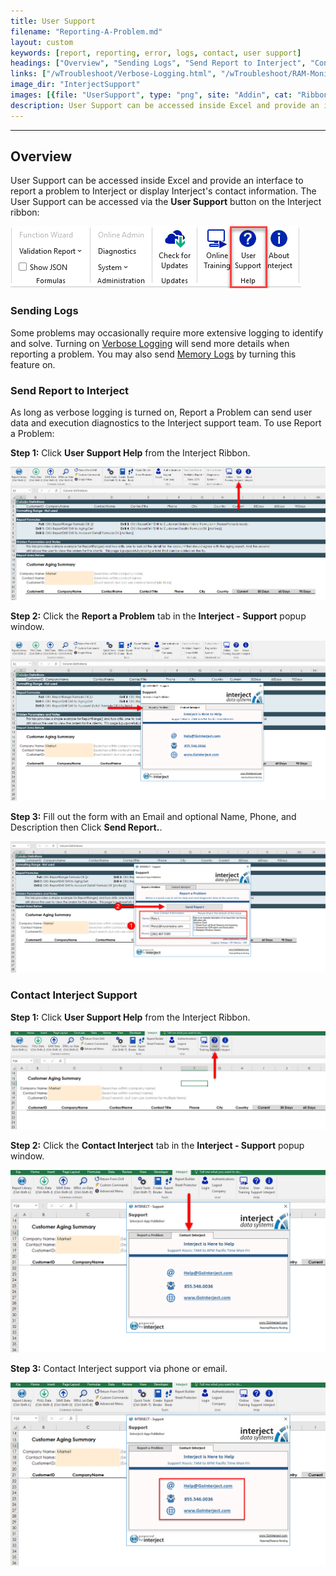```yaml
---
title: User Support
filename: "Reporting-A-Problem.md"
layout: custom
keywords: [report, reporting, error, logs, contact, user support]
headings: ["Overview", "Sending Logs", "Send Report to Interject", "Contact Interject Support"]
links: ["/wTroubleshoot/Verbose-Logging.html", "/wTroubleshoot/RAM-Monitoring.html"]
image_dir: "InterjectSupport"
images: [{file: "UserSupport", type: "png", site: "Addin", cat: "Ribbon", sub: "User Support", report: "Customer Aging Summary", ribbon: "Advanced", config: "Yes"},{file: "07", type: "jpg", site: "Addin", cat: "Report", sub: "", report: "", ribbon: "Advanced", config: "Yes"},{file: "08", type: "jpg", site: "Addin", cat: "Support", sub: "Contact Interject", report: "Customer Aging Summary", ribbon: "Simple", config: "Yes"},{file: "09", type: "jpg", site: "Addin", cat: "Support", sub: "Report a Problem", report: "Customer Aging Summary", ribbon: "Advanced", config: "Yes"},{file: "10", type: "jpg", site: "Addin", cat: "Report", sub: "", report: "Customer Aging Summary", ribbon: "Simple", config: ""},{file: "11", type: "jpg", site: "Addin", cat: "Support", sub: "Contact Interject", report: "Customer Aging Summary", ribbon: "Simple", config: ""},{file: "12", type: "jpg", site: "Addin", cat: "Support", sub: "Contact Interject", report: "Customer Aging Summary", ribbon: "Simple", config: ""}]
description: User Support can be accessed inside Excel and provide an interface to report a problem to Interject or display Interject's contact information.
---
```

* * *

## Overview

User Support can be accessed inside Excel and provide an interface to report a problem to Interject or display Interject's contact information. The User Support can be accessed via the **User Support** button on the Interject ribbon:

![](/images/InterjectSupport/UserSupport.png)
<br>

### Sending Logs

Some problems may occasionally require more extensive logging to identify and solve. Turning on [Verbose Logging](/wTroubleshoot/Verbose-Logging.html) will send more details when reporting a problem. You may also send [Memory Logs](/wTroubleshoot/RAM-Monitoring.html) by turning this feature on.

### Send Report to Interject

As long as verbose logging is turned on, Report a Problem can send user data and execution diagnostics to the Interject support team. To use Report a Problem:

**Step 1:** Click **User Support Help** from the Interject Ribbon.

![](/images/InterjectSupport/07.jpg)
<br>

**Step 2:** Click the **Report a Problem** tab in the **Interject - Support** popup window.

![](/images/InterjectSupport/08.jpg)
<br>

**Step 3:** Fill out the form with an Email and optional Name, Phone, and Description then Click **Send Report.**.

![](/images/InterjectSupport/09.jpg)
<br>

### Contact Interject Support

**Step 1:** Click **User Support Help** from the Interject Ribbon.

![](/images/InterjectSupport/10.jpg)
<br>

**Step 2:** Click the **Contact Interject** tab in the **Interject - Support** popup window.

![](/images/InterjectSupport/11.jpg)
<br>

**Step 3:** Contact Interject support via phone or email.

![](/images/InterjectSupport/12.jpg)
<br>
